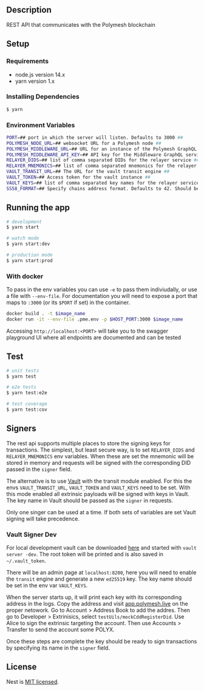 ## Description

REST API that communicates with the Polymesh blockchain

## Setup

### Requirements

- node.js version 14.x
- yarn version 1.x

### Installing Dependencies

```bash
$ yarn
```

### Environment Variables

```bash
PORT=## port in which the server will listen. Defaults to 3000 ##
POLYMESH_NODE_URL=## websocket URL for a Polymesh node ##
POLYMESH_MIDDLEWARE_URL=## URL for an instance of the Polymesh GraphQL Middleware service ##
POLYMESH_MIDDLEWARE_API_KEY=## API key for the Middleware GraphQL service ##
RELAYER_DIDS=## list of comma separated DIDs for the relayer service ##
RELAYER_MNEMONICS=## list of comma separated mnemonics for the relayer service (each mnemonic corresponds to a DID in RELAYER_DIDS) ##
VAULT_TRANSIT_URL=## The URL for the vault transit engine ##
VAULT_TOKEN=## Access token for the vault instance ##
VAULT_KEYS=## list of comma separated key names for the relayer service ##
SS58_FORMAT=## Specify chains address format. Defaults to 42. Should be 12 for mainnet.
```

## Running the app

```bash
# development
$ yarn start

# watch mode
$ yarn start:dev

# production mode
$ yarn start:prod
```

### With docker

To pass in the env variables you can use `-e` to pass them indiviudally, or use a file with `--env-file`.
For documentation you will need to expose a port that maps to `:3000` (or its `$PORT` if set) in the container.

```bash
docker build . -t $image_name
docker run -it --env-file .pme.env -p $HOST_PORT:3000 $image_name
```

Accessing `http://localhost:<PORT>` will take you to the swagger playground UI where all endpoints are documented and can be tested

## Test

```bash
# unit tests
$ yarn test

# e2e tests
$ yarn test:e2e

# test coverage
$ yarn test:cov
```

## Signers

The rest api supports multiple places to store the signing keys for transactions. The simplest, but least secure way, is to set `RELAYER_DIDS` and `RELAYER_MNEMONICS` env variables. When these are set the mnemonic will be stored in memory and requests will be signed with the corresponding DID passed in the `signer` field.

The alternative is to use [Vault](https://www.vaultproject.io/) with the transit module enabled. For this the envs `VAULT_TRANSIT_URL`, `VAULT_TOKEN` and `VAULT_KEYS` need to be set. With this mode enabled all extrinsic payloads will be signed with keys in Vault. The key name in Vault should be passed as the `signer` in requests.

Only one singer can be used at a time. If both sets of variables are set Vault signing will take precedence.

### Vault Signer Dev

For local development vault can be downloaded [here](https://www.vaultproject.io/downloads) and started with `vault server -dev`. The root token will be printed and is also saved in `~/.vault_token`.

There will be an admin page at `localhost:8200`, here you will need to enable the `transit` engine and generate a new `ed25519` key. The key name should be set in the env var `VAULT_KEYS`.

When the server starts up, it will print each key with its corresponding address in the logs. Copy the address and visit [app.polymesh.live](https://app.polymesh.live/) on the proper netowork. Go to Account > Address Book to add the addres. Then go to Developer > Extrinisics, select `testUils/mockCddRegisterDid`. Use Alice to sign the extrinsic targeting the account. Then use Accounts > Transfer to send the account some POLYX.

Once these steps are complete the key should be ready to sign transactions by specifying its name in the `signer` field.

## License

Nest is [MIT licensed](LICENSE).
